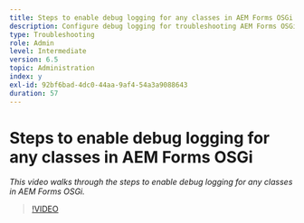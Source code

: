 ```yaml
---
title: Steps to enable debug logging for any classes in AEM Forms OSGi
description: Configure debug logging for troubleshooting AEM Forms OSGi
type: Troubleshooting
role: Admin
level: Intermediate
version: 6.5
topic: Administration
index: y
exl-id: 92bf6bad-4dc0-44aa-9af4-54a3a9088643
duration: 57
---
```

# Steps to enable debug logging for any classes in AEM Forms OSGi

*This video walks through the steps to enable debug logging for any classes in AEM Forms OSGi.*

>[!VIDEO](https://video.tv.adobe.com/v/335521?quality=12&learn=on)
